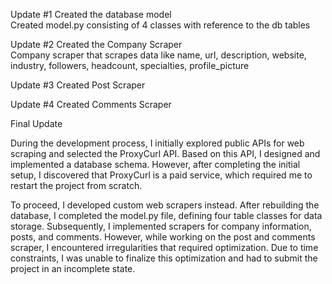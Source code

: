 Update #1 Created the database model <br /> 
  Created model.py consisting of 4 classes with reference to the db tables 


Update #2 Created the Company Scraper  <br /> 
  Company scraper that scrapes data like name, url, description, website, industry, followers, headcount, specialties, profile_picture



Update #3 Created Post Scraper




Update #4 Created Comments Scraper



Final Update <br /> 

During the development process, I initially explored public APIs for web scraping and selected the ProxyCurl API. Based on this API, I designed and implemented a database schema. However, after completing the initial setup, I discovered that ProxyCurl is a paid service, which required me to restart the project from scratch.

To proceed, I developed custom web scrapers instead. After rebuilding the database, I completed the model.py file, defining four table classes for data storage. Subsequently, I implemented scrapers for company information, posts, and comments. However, while working on the post and comments scraper, I encountered irregularities that required optimization. Due to time constraints, I was unable to finalize this optimization and had to submit the project in an incomplete state.
